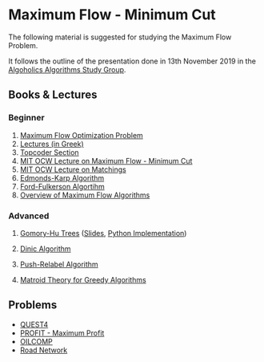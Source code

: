 # Maximum Flow - Minimum Cut

The following material is suggested for studying the Maximum Flow Problem.

It follows the outline of the presentation done in 13th November 2019 in the [Algoholics Algorithms Study Group](https://www.facebook.com/groups/2093168194256744/?hc_ref=ARSGu59POOQ5HPJBYqW4q9Nm-i0-wTVDnLuvie0GB44a49hGChJx8En59zFlaRVXcoo). 



## Books & Lectures 

### Beginner

1. [Maximum Flow Optimization Problem](https://en.wikipedia.org/wiki/Maximum_flow_problem)
2. [Lectures (in Greek)](https://courses.corelab.ntua.gr/pluginfile.php/787/course/section/268/16_MaxFlow_2017.pdf)
3. [Topcoder Section](https://www.topcoder.com/community/competitive-programming/tutorials/maximum-flow-augmenting-path-algorithms-comparison/)
4. [MIT OCW Lecture on Maximum Flow - Minimum Cut](https://www.youtube.com/watch?v=VYZGlgzr_As)
5. [MIT OCW Lecture on Matchings](https://www.youtube.com/watch?v=8C_T4iTzPCU)
6. [Edmonds-Karp Algorithm](https://en.wikipedia.org/wiki/Edmonds%E2%80%93Karp_algorithm)
7. [Ford-Fulkerson Algortihm](https://en.wikipedia.org/wiki/Ford%E2%80%93Fulkerson_algorithm)
8. [Overview of Maximum Flow Algorithms](http://delivery.acm.org/10.1145/2630000/2628036/p82-goldberg.pdf?ip=147.102.203.39&id=2628036&acc=ACTIVE%20SERVICE&key=5641A0C343C36AC1%2E170A05475919F66C%2E4D4702B0C3E38B35%2E4D4702B0C3E38B35&__acm__=1542111904_0105565911230625fcfb75c696d97688)

### Advanced 

1. [Gomory-Hu Trees](https://www.geeksforgeeks.org/gomory-hu-tree-introduction/) ([Slides](https://www.corelab.ntua.gr/seminar/material/2008-2009/2008.10.20.Gomory-Hu%20trees%20and%20applications.slides.pdf), [Python Implementation](https://github.com/papachristoumarios/python-GomoryHu))

2. [Dinic Algorithm](https://en.wikipedia.org/wiki/Dinic%27s_algorithm)

3. [Push-Relabel Algorithm](https://en.wikipedia.org/wiki/Push%E2%80%93relabel_maximum_flow_algorithm)

4. [Matroid Theory for Greedy Algorithms](https://jeremykun.com/2014/08/26/when-greedy-algorithms-are-perfect-the-matroid/)



## Problems

* [QUEST4](https://www.spoj.com/problems/QUEST4/)
*  [PROFIT - Maximum Profit](https://www.spoj.com/problems/PROFIT/fbclid=IwAR2mm6r2IQ7coDKzVBkDpw7vTOaxmdRhN2uNe7sCxjLkhSVHKfORuIG9-tI)
*  [OILCOMP](https://www.spoj.com/problems/OILCOMP/fbclid=IwAR2h6ab2UB51M1FYoDm83jxFV65Z2ZltNDFxtRFB2q71gn8aLb3mMiKdjVw)
* [Road Network](https://www.hackerrank.com/challenges/road-network/problem)




